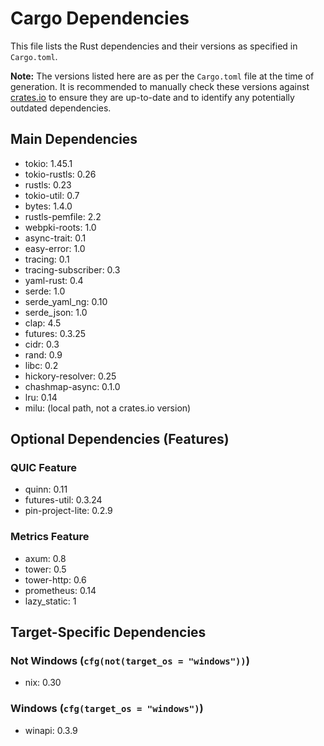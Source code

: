 # Cargo Dependencies

This file lists the Rust dependencies and their versions as specified in `Cargo.toml`.

**Note:** The versions listed here are as per the `Cargo.toml` file at the time of generation. It is recommended to manually check these versions against [crates.io](https://crates.io/) to ensure they are up-to-date and to identify any potentially outdated dependencies.

## Main Dependencies

*   tokio: 1.45.1
*   tokio-rustls: 0.26
*   rustls: 0.23
*   tokio-util: 0.7
*   bytes: 1.4.0
*   rustls-pemfile: 2.2
*   webpki-roots: 1.0
*   async-trait: 0.1
*   easy-error: 1.0
*   tracing: 0.1
*   tracing-subscriber: 0.3
*   yaml-rust: 0.4
*   serde: 1.0
*   serde_yaml_ng: 0.10
*   serde_json: 1.0
*   clap: 4.5
*   futures: 0.3.25
*   cidr: 0.3
*   rand: 0.9
*   libc: 0.2
*   hickory-resolver: 0.25
*   chashmap-async: 0.1.0
*   lru: 0.14
*   milu: (local path, not a crates.io version)

## Optional Dependencies (Features)

### QUIC Feature
*   quinn: 0.11
*   futures-util: 0.3.24
*   pin-project-lite: 0.2.9

### Metrics Feature
*   axum: 0.8
*   tower: 0.5
*   tower-http: 0.6
*   prometheus: 0.14
*   lazy_static: 1

## Target-Specific Dependencies

### Not Windows (`cfg(not(target_os = "windows"))`)
*   nix: 0.30

### Windows (`cfg(target_os = "windows")`)
*   winapi: 0.3.9
